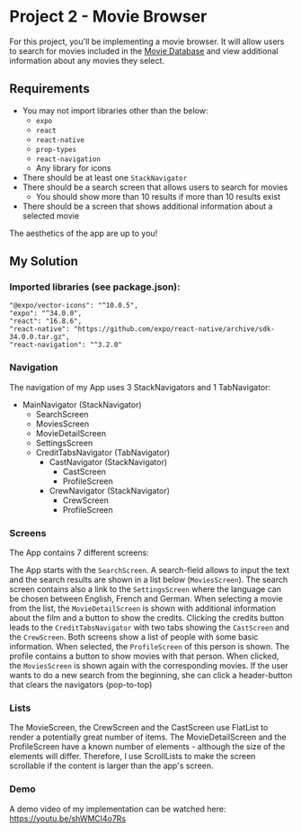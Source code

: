 # Project 2 - Movie Browser

For this project, you'll be implementing a movie browser. It will allow users to
search for movies included in the [Movie Database](https://api.themoviedb.org)
and view additional information about any movies they select.

## Requirements

- You may not import libraries other than the below:
  - `expo`
  - `react`
  - `react-native`
  - `prop-types`
  - `react-navigation`
  - Any library for icons
- There should be at least one `StackNavigator`
- There should be a search screen that allows users to search for movies
  - You should show more than 10 results if more than 10 results exist
- There should be a screen that shows additional information about a selected movie

The aesthetics of the app are up to you!

## My Solution

### Imported libraries (see package.json):

    "@expo/vector-icons": "^10.0.5",
    "expo": "^34.0.0",
    "react": "16.8.6",
    "react-native": "https://github.com/expo/react-native/archive/sdk-34.0.0.tar.gz",
    "react-navigation": "^3.2.0"

### Navigation

The navigation of my App uses 3 StackNavigators and 1 TabNavigator:

- MainNavigator (StackNavigator)
  - SearchScreen
  - MoviesScreen
  - MovieDetailScreen
  - SettingsScreen
  - CreditTabsNavigator (TabNavigator)
    - CastNavigator (StackNavigator)
      - CastScreen
      - ProfileScreen
    - CrewNavigator (StackNavigator)
      - CrewScreen
      - ProfileScreen

### Screens

The App contains 7 different screens:

The App starts with the `SearchScreen`.
A search-field allows to input the text and the search results are shown in a list below (`MoviesScreen`).
The search screen contains also a link to the `SettingsScreen` where the language can be chosen between English, French and German.
When selecting a movie from the list, the `MovieDetailScreen` is shown with additional information about the film and a button to show the credits.
Clicking the credits button leads to the `CreditTabsNavigator` with two tabs showing the `CastScreen` and the `CrewScreen`. Both screens show a list of people with some basic information. When selected, the `ProfileScreen` of this person is shown.
The profile contains a button to show movies with that person. When clicked, the `MoviesScreen` is shown again with the corresponding movies.
If the user wants to do a new search from the beginning, she can click a header-button that clears the navigators (pop-to-top)

### Lists

The MovieScreen, the CrewScreen and the CastScreen use FlatList to render a potentially great number of items.
The MovieDetailScreen and the ProfileScreen have a known number of elements - although the size of the elements will differ. Therefore, I use ScrollLists to make the screen scrollable if the content is larger than the app's screen.

### Demo

A demo video of my implementation can be watched here: https://youtu.be/shWMCl4o7Rs
